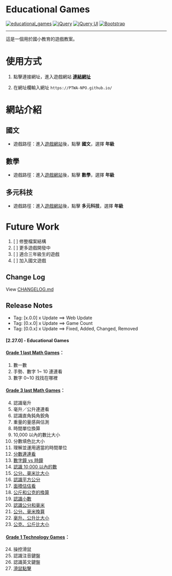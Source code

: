 # Educational Games

[![educational_games](https://img.shields.io/github/v/tag/PTWA-NPO/PTWA-NPO.github.io?color=%2322B3D0)](https://github.com/PTWA-NPO/PTWA-NPO.github.io/tree/2.21.0)
[![jQuery](https://img.shields.io/badge/jQuery-3.7.0-blue.svg)](https://github.com/jquery/jquery/releases/tag/3.7.0)
[![jQuery UI](https://img.shields.io/badge/jQueryUI-1.13.2-orange.svg)](https://jqueryui.com/download)
[![Bootstrap](https://img.shields.io/badge/Bootstrap-5.0-purple.svg)](https://getbootstrap.com/docs/5.0/getting-started/download/)

---
這是一個用於國小教育的遊戲教案。

# 使用方式

[//]: # (TODO demo gif)

1. 點擊連接網址，進入遊戲網站
    [**連結網址**](https://PTWA-NPO.github.io/)

2. 在網址欄輸入網址
    `https://PTWA-NPO.github.io/`

[//]: # (TODO demo gif)


# 網站介紹

## 國文

- 遊戲路徑：進入[遊戲網站](https://PTWA-NPO.github.io/)後，點擊 **國文**，選擇 **年級**
## 數學

- 遊戲路徑：進入[遊戲網站](https://PTWA-NPO.github.io/)後，點擊 **數學**，選擇 **年級**
## 多元科技

- 遊戲路徑：進入[遊戲網站](https://PTWA-NPO.github.io/)後，點擊 **多元科技**，選擇 **年級**

# Future Work

1. [ ] 修整檔案結構
2. [ ] 更多遊戲開發中
3. [ ] 適合三年級生的遊戲
4. [ ] 加入國文遊戲

## Change Log

View [CHANGELOG.md](./CHANGELOG.md)

## Release Notes

- Tag: [x.0.0] x Update ==> Web Update
- Tag: [0.x.0] x Update ==> Game Count
- Tag: [0.0.x] x Update ==> Fixed, Added, Changed, Removed

#### [2.27.0] - Educational Games
#### [Grade 1 last Math Games](http://ptwa-npo.github.io/games/math/grade1/index.html)：
1. 數一數
2. 手勢、數字 1~ 10 連連看
3. 數字 0~10 找找在哪裡

#### [Grade 3 last Math Games](http://ptwa-npo.github.io/games/math/grade3/index.html)：
4. 認識毫升
5. 毫升／公升連連看
6. 認識直角鈍角銳角
7. 重量的量感與估測
8. 時間單位換算
9. 10,000 以內的數比大小
10. 分數填色比大小
11. 理解並運用適當的時間單位
12. [分數連連看](http://ptwa-npo.github.io/game_view/?unit=math&id=11)
13. [數字鐘 vs 時鐘](http://ptwa-npo.github.io/game_view/?unit=math&id=12)
14. [認識 10,000 以內的數](http://ptwa-npo.github.io/game_view/?unit=math&id=13)
15. [公分、毫米比大小](http://ptwa-npo.github.io/game_view/?unit=math&id=20)
16. [認識平方公分](http://ptwa-npo.github.io/game_view/?unit=math&id=16)
17. [面積估估看](http://ptwa-npo.github.io/game_view/?unit=math&id=18)
18. [公斤和公克的換算](http://ptwa-npo.github.io/game_view/?unit=math&id=19)
19. [認識小數](http://ptwa-npo.github.io/game_view/?unit=math&id=22)
20. [認識公分和毫米](http://ptwa-npo.github.io/game_view/?unit=math&id=23)
21. [公分、毫米換算](http://ptwa-npo.github.io/game_view/?unit=math&id=24)
22. [毫升、公升比大小](http://ptwa-npo.github.io/game_view/?unit=math&id=25)
23. [公克、公斤比大小](http://ptwa-npo.github.io/game_view/?unit=math&id=26)

#### [Grade 1 Technology Games](http://ptwa-npo.github.io/games/technology/grade1/index.html)：
24. 操控滑鼠
25. 認識注音鍵盤
26. 認識英文鍵盤
27. [滑鼠點擊](http://ptwa-npo.github.io/game_view/?unit=technology&id=14)
